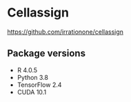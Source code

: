 # Cellassign

https://github.com/irrationone/cellassign

## Package versions

- R 4.0.5
- Python 3.8
- TensorFlow 2.4
- CUDA 10.1
